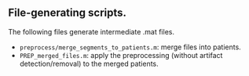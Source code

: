 File-generating scripts.
-------------------------

The following files generate intermediate .mat files.

- `preprocess/merge_segments_to_patients.m`: merge files into patients.
- `PREP_merged_files.m`: apply the preprocessing (without artifact detection/removal) to the merged patients.
